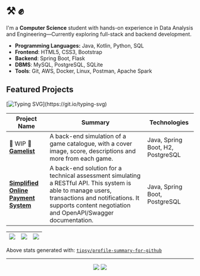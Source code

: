 # ⚒️ ✊

I'm a **Computer Science** student with hands-on experience in Data Analysis and Engineering—Currently exploring
full-stack and backend development.

- **Programming Languages:** Java, Kotlin, Python, SQL
- **Frontend**: HTML5, CSS3, Bootstrap
- **Backend**: Spring Boot, Flask
- **DBMS**: MySQL, PostgreSQL, SQLite
- **Tools**: Git, AWS, Docker, Linux, Postman, Apache Spark

## Featured Projects 

[![Typing SVG](https://readme-typing-svg.demolab.com/?lines=Work+in+progress...)](https://git.io/typing-svg)

| Project Name                                                                                       | Summary                                                                                                                                                                                                          | Technologies                  |
|--------------------------------------------------------------------------------------------------------|------------------------------------------------------------------------------------------------------------------------------------------------------------------------------------------------------------------|-------------------------------|
| 🚧 WIP 🚧 [**Gamelist**](https://github.com/RobertoLJr/gamelist) | A back-end simulation of a game catalogue, with a cover image, score, descriptions and more from each game. | Java, Spring Boot, H2, PostgreSQL |
| [**Simplified Online Payment System**](https://github.com/RobertoLJr/simplified-online-payment-system) | A back-end solution for a technical assessment simulating a RESTful API. This system is able to manage users, transactions and notifications. It supports content negotiation and OpenAPI/Swagger documentation. | Java, Spring Boot, PostgreSQL |

<div align="center">

| ![](https://github-profile-summary-cards.vercel.app/api/cards/stats?username=robertoljr&theme=dark) | ![](https://github-profile-summary-cards.vercel.app/api/cards/repos-per-language?username=robertoljr&theme=dark) | ![](https://github-profile-summary-cards.vercel.app/api/cards/most-commit-language?username=robertoljr&theme=dark) |
|-----------------------------------------------------------------------------------------------------|------------------------------------------------------------------------------------------------------------------|--------------------------------------------------------------------------------------------------------------------|

</div>

Above stats generated with: [`tipsy/profile-summary-for-github`](https://github.com/tipsy/profile-summary-for-github)

---

<div align="center">

<a href = "mailto:gsn.roberto@gmail.com"><img src="https://img.shields.io/badge/Gmail-D14836?style=for-the-badge&logo=gmail&logoColor=white" target="_blank"></a>
<a href="https://www.linkedin.com/in/robertoljr/" target="_blank"><img src="https://img.shields.io/badge/-LinkedIn-%230077B5?style=for-the-badge&logo=linkedin&logoColor=white" target="_blank"></a>

</div>
